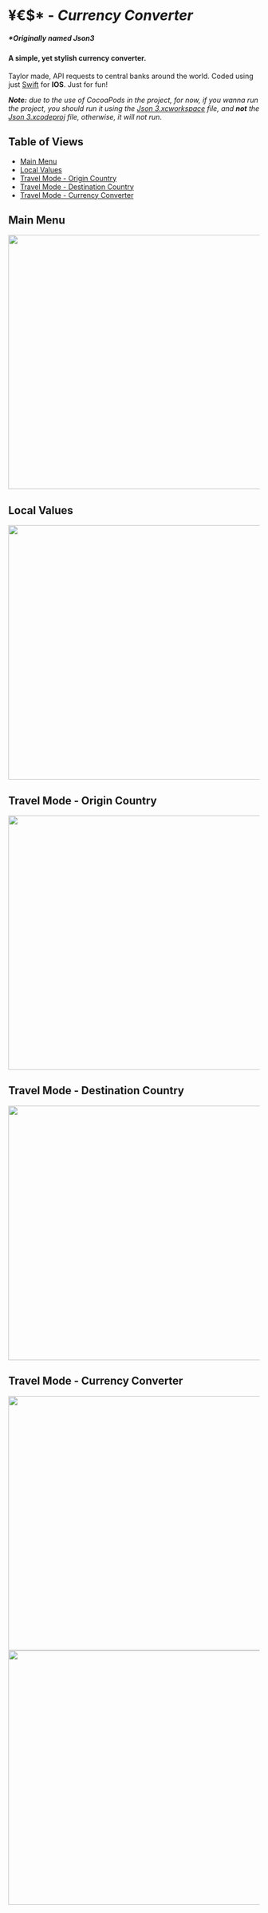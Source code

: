 # &yen;&euro;$\*  - *Currency Converter*
##### \*Originally named *Json3*
#### A simple, yet stylish currency converter. 
Taylor made, API requests to central banks around the world.
Coded using just [Swift](https://github.com/apple/swift) for **IOS**.
Just for fun!

***Note:*** *due to the use of CocoaPods in the project, for now, if you wanna run the project, you should run it using the [Json 3.xcworkspace](https://github.com/seb-salazar/YES-iOS/tree/master/Json%203.xcworkspace) file, and **not** the [Json 3.xcodeproj](https://github.com/seb-salazar/YES-iOS/tree/master/Json%203.xcodeproj) file, otherwise, it will not run*.

## Table of Views
* [Main Menu](#1)
* [Local Values](#2)
* [Travel Mode - Origin Country](#3)
* [Travel Mode - Destination Country](#4)
* [Travel Mode - Currency Converter](#5)

## Main Menu
<a name="1">
<p align="center">
    <img src="gitImages/1.png" width="510">
</p>
</a>

## Local Values
<a name="2">
<p align="center">
    <img src="gitImages/2.png" width="510">
</p>
</a>

## Travel Mode - Origin Country
<a name="3">
<p align="center">
    <img src="gitImages/3.png" width="510">
</p>
</a>

## Travel Mode - Destination Country
<a name="4">
<p align="center">
    <img src="gitImages/4.png" width="510">
</p>
</a>

## Travel Mode - Currency Converter
<a name="5">
<p align="center"> 
    <img src="gitImages/5.png" width="510">
    <img src="gitImages/6.png" width="510">
</p>
</a>